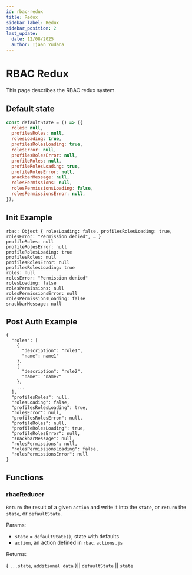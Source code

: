 ```yaml
---
id: rbac-redux
title: Redux
sidebar_label: Redux
sidebar_position: 2
last_update:
  date: 12/08/2025
  author: Ijaan Yudana
---
```


# RBAC Redux

This page describes the RBAC redux system.

## Default state

```js
const defaultState = () => ({
  roles: null,
  profilesRoles: null,
  rolesLoading: true,
  profilesRolesLoading: true,
  rolesError: null,
  profilesRolesError: null,
  profileRoles: null,
  profileRolesLoading: true,
  profileRolesError: null,
  snackbarMessage: null,
  rolesPermissions: null,
  rolesPermissionsLoading: false,
  rolesPermissionsError: null,
});
```

## Init Example

```
rbac: Object { rolesLoading: false, profilesRolesLoading: true, rolesError: "Permission denied", … }
profileRoles: null
profileRolesError: null
profileRolesLoading: true
profilesRoles: null
profilesRolesError: null
profilesRolesLoading: true
roles: null
rolesError: "Permission denied"
rolesLoading: false
rolesPermissions: null
rolesPermissionsError: null
rolesPermissionsLoading: false
snackbarMessage: null
```

## Post Auth Example

```
{
  "roles": [
    {
      "description": "role1",
      "name": name1"
    },
    {
      "description": "role2",
      "name": "name2"
    },
    ...
  ],
  "profilesRoles": null,
  "rolesLoading": false,
  "profilesRolesLoading": true,
  "rolesError": null,
  "profilesRolesError": null,
  "profileRoles": null,
  "profileRolesLoading": true,
  "profileRolesError": null,
  "snackbarMessage": null,
  "rolesPermissions": null,
  "rolesPermissionsLoading": false,
  "rolesPermissionsError": null
}
```

## Functions

### rbacReducer

`Return` the result of a given `action` and write it into the `state`, or `return` the `state`, or `defaultState`.

Params:

- `state` = `defaultState()`, state with defaults
- `action`, an action defined in `rbac.actions.js`

Returns:

{ `...state`, `additional data` }|| `defaultState` || `state`


